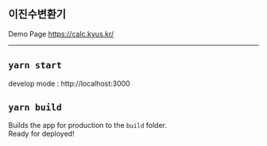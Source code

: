 
## 이진수변환기

Demo Page
https://calc.kyus.kr/

---

## `yarn start`

develop mode : http://localhost:3000

## `yarn build`

Builds the app for production to the `build` folder. \
Ready for deployed!
